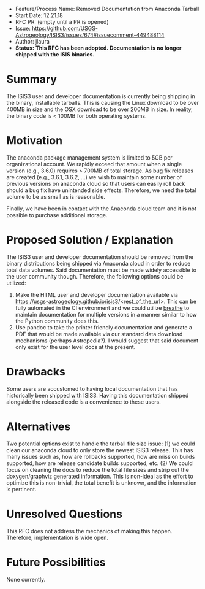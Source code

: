 - Feature/Process Name: Removed Documentation from Anaconda Tarball
- Start Date: 12.21.18
- RFC PR: (empty until a PR is opened)
- Issue: https://github.com/USGS-Astrogeology/ISIS3/issues/674#issuecomment-449488114
- Author: jlaura
- **Status: This RFC has been adopted. Documentation is no longer shipped with the ISIS binaries.**

# Summary
The ISIS3 user and developer documentation is currently being shipping in the binary, installable tarballs. This is causing the Linux download to be over 400MB in size and the OSX download to be over 200MB in size. In reality, the binary code is < 100MB for both operating systems.

# Motivation
The anaconda package management system is limited to 5GB per organizational account. We rapidly exceed that amount when a single version (e.g., 3.6.0) requires > 700MB of total storage. As bug fix releases are created (e.g., 3.6.1, 3.6.2, ...) we wish to maintain some number of previous versions on anaconda cloud so that users can easily roll back should a bug fix have unintended side effects.  Therefore, we need the total volume to be as small as is reasonable. 

Finally, we have been in contact with the Anaconda cloud team and it is not possible to purchase additional storage.

# Proposed Solution / Explanation
The ISIS3 user and developer documentation should be removed from the binary distributions being shipped via Anaconda cloud in order to reduce total data volumes. Said documentation must be made widely accessible to the user community though. Therefore, the following options could be utilized:

1. Make the HTML user and developer documentation available via https://usgs-astrogeology.github.io/isis3/<rest_of_the_url>. This can be fully automated in the CI environment and we could utilize [breathe](https://github.com/michaeljones/breathe) to maintain documentation for multiple versions in a manner similar to how the Python community does this.
1. Use pandoc to take the printer friendly documentation and generate a PDF that would be made available via our standard data download mechanisms (perhaps Astropedia?). I would suggest that said document only exist for the user level docs at the present.

# Drawbacks
Some users are accustomed to having local documentation that has historically been shipped with ISIS3. Having this documentation shipped alongside the released code is a convenience to these users.

# Alternatives
Two potential options exist to handle the tarball file size issue: (1) we could clean our anaconda cloud to only store the newest ISIS3 release. This has many issues such as, how are rollbacks supported, how are mission builds supported, how are release candidate builds supported, etc.  (2) We could focus on cleaning the docs to reduce the total file sizes and strip out the doxygen/graphviz generated information. This is non-ideal as the effort to optimize this is non-trivial, the total benefit is unknown, and the information is pertinent.

# Unresolved Questions
This RFC does not address the mechanics of making this happen. Therefore, implementation is wide open.

# Future Possibilities
None currently.